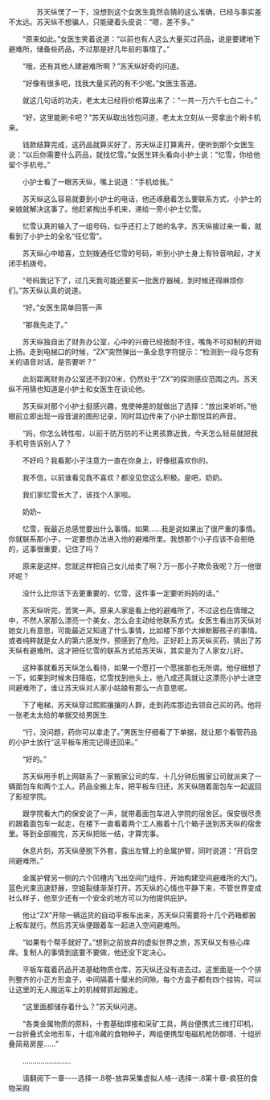 <div class="read-content j_readContent" id="">
                <p>　　　　苏天纵愣了一下，没想到这个女医生竟然会猜的这么准确，已经与事实差不太远。苏天纵不想骗人，只能硬着头皮说：“嗯，差不多。”<p>　　“原来如此。”女医生笑着说道：“以前也有人这么大量买过药品，说是要建地下避难所，储备些药品，不过那是好几年前的事情了。”<p>　　“哦，还有其他人建避难所啊？”苏天纵好奇的问道。<p>　　“好像有很多吧，找我大量买药的有不少呢。”女医生答道。<p>　　就这几句话的功夫，老太太已经将价格算出来了：“一共一万六千七白二十。”<p>　　“好，这里能刷卡吧？”苏天纵取出钱包问道，老太太立刻从一旁拿出个刷卡机来。<p>　　钱款结算完成，这药品就算买好了，苏天纵正打算离开，便听到那个女医生说：“以后你需要什么药品，就找忆雪。”女医生转头看向小护士说：”忆雪，你给他留个手机号。”<p>　　小护士看了一眼苏天纵，嘴上说道：“手机给我。”<p>　　苏天纵这么容易就要到小护士的电话，他还琢磨着怎么要联系方式，小护士的亲娘就解决这事了。他赶紧掏出手机来，递给一旁小护士忆雪。<p>　　忆雪认真的输入了一组号码，似乎还打上了她的名字。苏天纵接过来一看，就看到了小护士的全名“任忆雪”。<p>　　苏天纵心中暗喜，立刻拨通任忆雪的号码，听到小护士身上有铃音响起，才关闭手机拨号。<p>　　“号码我记下了，过几天我可能还要买一批医疗器械，到时候还得麻烦你们。”苏天纵认真的说道。<p>　　“好。”女医生简单回答一声<p>　　“那我先走了。”<p>　　苏天纵独自出了财务办公室，心中的兴奋已经按耐不住，嘴角不可抑制的开始上扬。走到电梯口的时候，“ZX”突然弹出一条全息字符提示：“检测到一段与您有关的语音对话，是否要听？”<p>　　此刻距离财务办公室还不到20米，仍然处于“ZX”的探测感应范围之内。苏天纵不用猜也知道是小护士和女医生在谈论他。<p>　　苏天纵对那个小护士挺感兴趣，鬼使神差的就做出了选择：“放出来听听。”他眼前立即出现一段音波的图形记录，同时耳边传来了小护士那悦耳的声音。<p>　　“妈，你怎么转性啦，以前千防万防的不让男孩靠近我，今天怎么轻易就把我手机号告诉别人了？<p>　　不好吗？我看那小子注意力一直在你身上，好像挺喜欢你的。<p>　　我不信，以前谁看见我不喜欢？都没见您这么积极。是吧，奶奶。<p>　　我们家忆雪长大了，该找个人家啦。<p>　　奶奶~<p>　　忆雪，我最近总感觉要出什么事情。如果……我是说如果出了很严重的事情。你就联系那小子，一定要想办法进入他的避难所里。我想那个小子应该不会拒绝的，这事很重要，记住了吗？<p>　　原来是这样，您就这样把自己女儿给卖了啊？万一那小子欺负我呢？万一他很坏呢？<p>　　没什么比你活下去更重要的，忆雪，这件事一定要听妈妈的话。”<p>　　苏天纵听完，苦笑一声。原来人家是看上他的避难所了，不过这也在情理之中，不然人家那么漂亮一个美女，怎么会主动给他联系方式。女医生看出苏天纵对她女儿有意思，可能最近又知道了什么事情，比如楼下那个大婶断脚孩子的事情。或者纯粹就是女人的第六感发作，预感到了危险。正好赶上苏天纵买药，猜出了苏天纵有避难所。这才把任忆雪的联系方式给苏天纵，其实是为了人家女儿好。<p>　　这种事就看苏天纵怎么看待，如果一个愿打一个愿挨那也无所谓。他仔细想了一下，如果到时候末日降临，忆雪找到他头上，他八成还真就让这漂亮小护士进空间避难所了，谁让苏天纵对人家小姑娘有那么一点意思呢。<p>　　下了电梯，苏天纵穿过熙熙攘攘的人群，走到药库那边去领自己买的药。他将一张老太太给的单据交给男医生.<p>　　“行，没问题，药你可以拿走了。”男医生仔细看了下单据，就让那个看管药品的小护士放行“这平板车用完记得还回来。”<p>　　“好的。”<p>　　苏天纵用手机上网联系了一家搬家公司的车，十几分钟后搬家公司就派来了一辆面包车和两个工人。药品全搬上车，把平板车归还，苏天纵随着面包车一起返回了影视学院。<p>　　跟学院看大门的保安说了一声，就带着面包车进入学院的宿舍区。保安很尽责的跟着面包车一起走，在楼下一直看着两个工人搬着十几个箱子送到苏天纵的宿舍里。等到全部搬完，苏天纵把账一结，才算完事。<p>　　休息片刻，苏天纵便脱下外套，露出左臂上的金属护臂，同时说道：“开启空间避难所。”<p>　　金属护臂另一侧的六个凹槽内飞出空间门组件，开始构建空间避难所的大门。蓝色光束迅速舒展，空姐裂缝渐渐打开。苏天纵的心情也平静下来，不管世界变成社么样子，他至少还有一个安全的地方可以为他提供庇护。<p>　　他让“ZX”开除一辆运货的自动平板车出来，苏天纵只需要将十几个药箱都搬上板车就行。然后苏天纵便跟着车一起进入空间避难所。<p>　　“如果有个帮手就好了。”想到之前放弃的虚拟世界之旅，苏天纵又有些心痒痒。复制人的事情到底要不要做，他还没下定决心。<p>　　平板车载着药品开进基础物质仓库，苏天纵还没有进去过。这里面是一个个排列整齐的小正方形盒子，中间隔着十厘米的间隙。每个方盒子都有四个挂钩，可以让这里的无人搬运车上的机械臂抓起搬走。<p>　　“这里面都储存着什么？”苏天纵问道。<p>　　“各类金属物质的原料，十套基础焊接和采矿工具，两台便携式三维打印机，一台折叠式全地形车，十组冷藏的食物种子，两组便携型电磁机枪防御塔、十组折叠简易房屋……”<p>　　……………………<p>　　请翻阅下一章----选择一.8卷-放弃采集虚拟人格--选择一.8第十章-疯狂的食物采购<p> 
            </div>